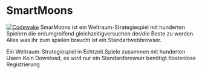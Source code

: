 # SmartMoons
[![Codewake](https://www.codewake.com/badges/ask_question.svg)](https://www.codewake.com/p/smartmoons)
SmarMoons ist ein Weltraum-Strategiespiel mit hunderten Spielern die erdumgreifend gleichzeitigversuchen der/die Beste zu werden. Alles was ihr zum spielen braucht ist ein Standartwebbrowser.

Ein Weltraum-Strategiespiel in Echtzeit.Spiele zusammen mit hunderten Usern.Kein Download, es wird nur ein Standardbrowser benötigt.Kostenlose Registrierung
